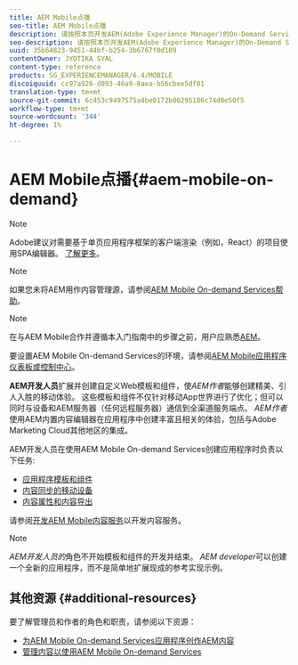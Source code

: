 ```yaml
---
title: AEM Mobile点播
seo-title: AEM Mobile点播
description: 请按照本页开发AEM(Adobe Experience Manager)的On-Demand Services应用程序。 该页面涵盖与应用程序开发人员相关的主题。
seo-description: 请按照本页开发AEM(Adobe Experience Manager)的On-Demand Services应用程序。 该页面涵盖与应用程序开发人员相关的主题。
uuid: 35b64823-9451-44bf-b254-3b6767f0d109
contentOwner: JYOTIKA SYAL
content-type: reference
products: SG_EXPERIENCEMANAGER/6.4/MOBILE
discoiquuid: cc97a926-d893-46a9-8aea-b56cbee5df01
translation-type: tm+mt
source-git-commit: 6c453c9497575a4be0172b86295186c74d0e50f5
workflow-type: tm+mt
source-wordcount: '344'
ht-degree: 1%

---
```



# AEM Mobile点播{#aem-mobile-on-demand}

>[!NOTE]
>
>Adobe建议对需要基于单页应用程序框架的客户端渲染（例如，React）的项目使用SPA编辑器。 [了解更多](/help/sites-developing/spa-overview.md)。

>[!NOTE]
>
>如果您未将AEM用作内容管理源，请参阅[AEM Mobile On-demand Services帮助](https://helpx.adobe.com/digital-publishing-solution/topics.html)。

>[!NOTE]
>
>在与AEM Mobile合作并遵循本入门指南中的步骤之前，用户应熟悉[AEM](/help/sites-deploying/deploy.md)。
>
>要设置AEM Mobile On-demand Services的环境，请参阅[AEM Mobile应用程序仪表板或控制中心](/help/mobile/mobile-apps-ondemand-application-dashboard.md)。

**AEM开发人员**&#x200B;扩展并创建自定义Web模板和组件，使&#x200B;*AEM作者*&#x200B;能够创建精美、引人入胜的移动体验。 这些模板和组件不仅针对移动App世界进行了优化；但可以同时与设备和AEM服务器（任何远程服务器）通信到全渠道服务端点。 *AEM作者*&#x200B;使用AEM内置内容编辑器在应用程序中创建丰富且相关的体验，包括与Adobe Marketing Cloud其他地区的集成。

AEM开发人员在使用AEM Mobile On-demand Services创建应用程序时负责以下任务:

* [应用程序模板和组件](/help/mobile/app-templates-and-components1.md)
* [内容同步的移动设备](/help/mobile/mobile-ondemand-contentsync.md)
* [内容属性和内容导出](/help/mobile/on-demand-content-properties-exporting.md)

请参阅[开发AEM Mobile内容服务](/help/mobile/developing-content-services.md)以开发内容服务。

>[!NOTE]
>
>*AEM开发人员的*&#x200B;角色不开始模板和组件的开发并结束。 *AEM developer*&#x200B;可以创建一个全新的应用程序，而不是简单地扩展现成的参考实现示例。

## 其他资源 {#additional-resources}

要了解管理员和作者的角色和职责，请参阅以下资源：

* [为AEM Mobile On-demand Services应用程序创作AEM内容](/help/mobile/mobile-apps-ondemand.md)
* [管理内容以使用AEM Mobile On-demand Services](/help/mobile/aem-mobile.md)

